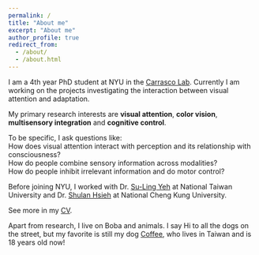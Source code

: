 ```yaml
---
permalink: /
title: "About me"
excerpt: "About me"
author_profile: true
redirect_from: 
  - /about/
  - /about.html
---
```


I am a 4th year PhD student at NYU in the [Carrasco Lab](https://wp.nyu.edu/carrascolab/). Currently I am working on the projects investigating the interaction between visual attention and adaptation. 

My primary research interests are **visual attention**, **color vision**, **multisensory integration** and **cognitive control**. 

<p> To be specific, I ask questions like:  
  <br> How does visual attention interact with perception and its relationship with consciousness?  
  <br> How do people combine sensory information across modalities?
  <br> How do people inhibit irrelevant information and do motor control? </p>


Before joining NYU, I worked with Dr. [Su-Ling Yeh](http://epa.psy.ntu.edu.tw/) at National Taiwan University and Dr. [Shulan Hsieh](http://140.116.183.157/Eindex.html) at National Cheng Kung University. 

See more in my [CV](http://hsinghaolee.github.io/files/HsingHaoLee_CV_2025.pdf).

Apart from research, I live on Boba and animals. I say Hi to all the dogs on the street, but my favorite is still my dog [Coffee](http://hsinghaolee.github.io/files/Coffee.jpeg), who lives in Taiwan and is 18 years old now!
